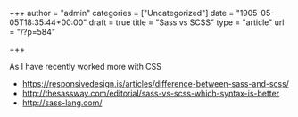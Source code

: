 +++
author = "admin"
categories = ["Uncategorized"]
date = "1905-05-05T18:35:44+00:00"
draft = true
title = "Sass vs SCSS"
type = "article"
url = "/?p=584"

+++

As I have recently worked more with CSS

  * https://responsivedesign.is/articles/difference-between-sass-and-scss/
  * http://thesassway.com/editorial/sass-vs-scss-which-syntax-is-better
  * http://sass-lang.com/